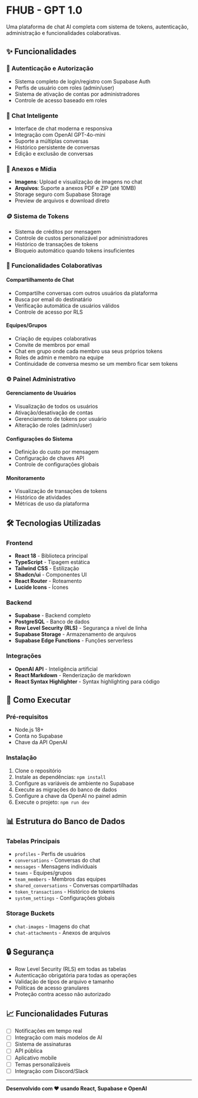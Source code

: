 # FHUB - GPT 1.0

Uma plataforma de chat AI completa com sistema de tokens, autenticação, administração e funcionalidades colaborativas.

## ✨ Funcionalidades

### 🔐 Autenticação e Autorização
- Sistema completo de login/registro com Supabase Auth
- Perfis de usuário com roles (admin/user)
- Sistema de ativação de contas por administradores
- Controle de acesso baseado em roles

### 💬 Chat Inteligente
- Interface de chat moderna e responsiva
- Integração com OpenAI GPT-4o-mini
- Suporte a múltiplas conversas
- Histórico persistente de conversas
- Edição e exclusão de conversas

### 📎 Anexos e Mídia
- **Imagens**: Upload e visualização de imagens no chat
- **Arquivos**: Suporte a anexos PDF e ZIP (até 10MB)
- Storage seguro com Supabase Storage
- Preview de arquivos e download direto

### 🪙 Sistema de Tokens
- Sistema de créditos por mensagem
- Controle de custos personalizável por administradores
- Histórico de transações de tokens
- Bloqueio automático quando tokens insuficientes

### 👥 Funcionalidades Colaborativas

#### Compartilhamento de Chat
- Compartilhe conversas com outros usuários da plataforma
- Busca por email do destinatário
- Verificação automática de usuários válidos
- Controle de acesso por RLS

#### Equipes/Grupos
- Criação de equipes colaborativas
- Convite de membros por email
- Chat em grupo onde cada membro usa seus próprios tokens
- Roles de admin e membro na equipe
- Continuidade de conversa mesmo se um membro ficar sem tokens

### ⚙️ Painel Administrativo

#### Gerenciamento de Usuários
- Visualização de todos os usuários
- Ativação/desativação de contas
- Gerenciamento de tokens por usuário
- Alteração de roles (admin/user)

#### Configurações do Sistema
- Definição do custo por mensagem
- Configuração de chaves API
- Controle de configurações globais

#### Monitoramento
- Visualização de transações de tokens
- Histórico de atividades
- Métricas de uso da plataforma

## 🛠️ Tecnologias Utilizadas

### Frontend
- **React 18** - Biblioteca principal
- **TypeScript** - Tipagem estática
- **Tailwind CSS** - Estilização
- **Shadcn/ui** - Componentes UI
- **React Router** - Roteamento
- **Lucide Icons** - Ícones

### Backend
- **Supabase** - Backend completo
- **PostgreSQL** - Banco de dados
- **Row Level Security (RLS)** - Segurança a nível de linha
- **Supabase Storage** - Armazenamento de arquivos
- **Supabase Edge Functions** - Funções serverless

### Integrações
- **OpenAI API** - Inteligência artificial
- **React Markdown** - Renderização de markdown
- **React Syntax Highlighter** - Syntax highlighting para código

## 🚀 Como Executar

### Pré-requisitos
- Node.js 18+
- Conta no Supabase
- Chave da API OpenAI

### Instalação
1. Clone o repositório
2. Instale as dependências: `npm install`
3. Configure as variáveis de ambiente no Supabase
4. Execute as migrações do banco de dados
5. Configure a chave da OpenAI no painel admin
6. Execute o projeto: `npm run dev`

## 📊 Estrutura do Banco de Dados

### Tabelas Principais
- `profiles` - Perfis de usuários
- `conversations` - Conversas do chat
- `messages` - Mensagens individuais
- `teams` - Equipes/grupos
- `team_members` - Membros das equipes
- `shared_conversations` - Conversas compartilhadas
- `token_transactions` - Histórico de tokens
- `system_settings` - Configurações globais

### Storage Buckets
- `chat-images` - Imagens do chat
- `chat-attachments` - Anexos de arquivos

## 🔒 Segurança

- Row Level Security (RLS) em todas as tabelas
- Autenticação obrigatória para todas as operações
- Validação de tipos de arquivo e tamanho
- Políticas de acesso granulares
- Proteção contra acesso não autorizado

## 📈 Funcionalidades Futuras

- [ ] Notificações em tempo real
- [ ] Integração com mais modelos de AI
- [ ] Sistema de assinaturas
- [ ] API pública
- [ ] Aplicativo mobile
- [ ] Temas personalizáveis
- [ ] Integração com Discord/Slack

---

**Desenvolvido com ❤️ usando React, Supabase e OpenAI**